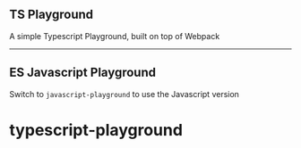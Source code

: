 ## TS Playground

A simple Typescript Playground, built on top of Webpack

---

## ES Javascript Playground

Switch to `javascript-playground` to use the Javascript version
# typescript-playground
